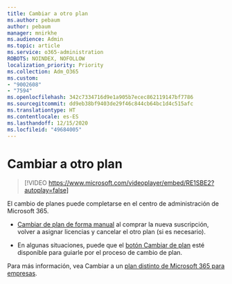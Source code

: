```yaml
---
title: Cambiar a otro plan
ms.author: pebaum
author: pebaum
manager: mnirkhe
ms.audience: Admin
ms.topic: article
ms.service: o365-administration
ROBOTS: NOINDEX, NOFOLLOW
localization_priority: Priority
ms.collection: Adm_O365
ms.custom:
- "9002608"
- "7594"
ms.openlocfilehash: 342c7334716d9e1a905b7ecec862119147bf7786
ms.sourcegitcommit: dd9eb38bf9403de29f46c844cb64bc1d4c515afc
ms.translationtype: HT
ms.contentlocale: es-ES
ms.lasthandoff: 12/15/2020
ms.locfileid: "49684005"
---
```

# <a name="switch-to-a-different-plan"></a>Cambiar a otro plan

> [!VIDEO https://www.microsoft.com/videoplayer/embed/RE1SBE2?autoplay=false]

El cambio de planes puede completarse en el centro de administración de Microsoft 365.

- [Cambiar de plan de forma manual](https://docs.microsoft.com/microsoft-365/commerce/subscriptions/switch-plans-manually) al comprar la nueva suscripción, volver a asignar licencias y cancelar el otro plan (si es necesario).

- En algunas situaciones, puede que el [botón Cambiar de plan](https://docs.microsoft.com/microsoft-365/commerce/subscriptions/switch-to-a-different-plan#use-the-switch-plans-button) esté disponible para guiarle por el proceso de cambio de plan.

Para más información, vea Cambiar a un [plan distinto de Microsoft 365 para empresas](https://docs.microsoft.com/microsoft-365/commerce/subscriptions/switch-to-a-different-plan).
